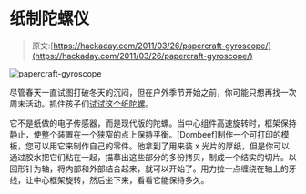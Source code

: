 # 纸制陀螺仪

> 原文:[https://hackaday.com/2011/03/26/papercraft-gyroscope/](https://hackaday.com/2011/03/26/papercraft-gyroscope/)

![](../Images/9e7fe6625d16f112938cef4db5567302.png "papercraft-gyroscope")

尽管春天一直试图打破冬天的沉闷，但在户外季节开始之前，你可能只想再找一次周末活动。抓住孩子们[试试这个纸陀螺](http://www.instructables.com/id/A-Paper-Gyroscope-that-works)。

它不是纸做的电子传感器，而是现代版的陀螺。当中心组件高速旋转时，框架保持静止，使整个装置在一个狭窄的点上保持平衡。[Dombeef]制作一个可打印的模板，您可以用它来制作自己的零件。他拿到了用来装 x 光片的厚纸，但是你可以通过胶水把它们粘在一起，描摹出这些部分的多份拷贝，制成一个结实的切片。以回形针为轴，将内部和外部结合起来，就可以开始了。用力拉一点缠绕在轴上的牙线，让中心框架旋转，然后坐下来，看看它能保持多久。